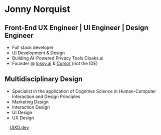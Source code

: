 Jonny Norquist
======================================================================================================================================

Front-End UX Engineer | UI Engineer | Design Engineer
--------------------
* Full stack developer
* UI Development & Design
* Building AI-Powered Privacy Tools Cloaks.ai
* Founder @ [lossy.ai](https://lossy.ai) & [Cursor](https://cursor.gg) (not the IDE) 

Multidisciplinary Design
--------------------
* Specialist in the application of Cognitive Science in Human-Computer Interaction and Design Principles
* Marketing Design
* Interaction Design
* UI Design
* UX Design



&nbsp;&nbsp;&nbsp;&nbsp;[UIXD.dev](https://uixd.dev)
